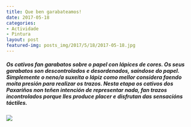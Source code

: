 ```yaml
---
title: Que ben garabateamos!
date: 2017-05-18
categories:
- Actividade
- Pintura
layout: post
featured-img: posts_img/2017/5/18/2017-05-18.jpg
---
```


 <h5 class="center header text_h2">
     Os cativos fan garabatos sobre o papel con lápices de cores.
     <!--more-->
    Os seus garabatos son descontrolados e desordenados, saíndose do papel. Simplemente o neno/a suxeita o lápiz como
    mellor considera faendo moita presión para realizar os trazos. Nesta etapa os cativos dos Paxariños non teñen intención
    de representar nada, fan trazos incontrolados porque lles produce placer e disfrutan das sensacións táctiles.
 </h5>

 <div class="row">
     <div class="col s12 m12">
         <img class="responsive-img" src="{{ site.baseurl }}/posts_img/2017/5/18/2017-05-18.jpg">
     </div>
 </div>